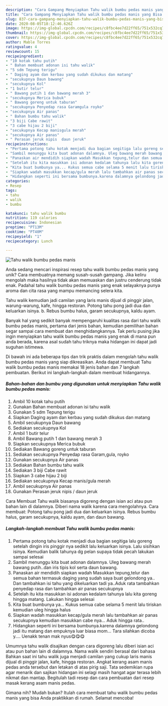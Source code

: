 ```yaml
---
description: "Cara Gampang Menyiapkan Tahu walik bumbu pedas manis yang Bisa Manjain Lidah"
title: "Cara Gampang Menyiapkan Tahu walik bumbu pedas manis yang Bisa Manjain Lidah"
slug: 837-cara-gampang-menyiapkan-tahu-walik-bumbu-pedas-manis-yang-bisa-manjain-lidah
date: 2020-08-05T18:12:46.626Z
image: https://img-global.cpcdn.com/recipes/c8fbc4ee7d22ff65/751x532cq70/tahu-walik-bumbu-pedas-manis-foto-resep-utama.jpg
thumbnail: https://img-global.cpcdn.com/recipes/c8fbc4ee7d22ff65/751x532cq70/tahu-walik-bumbu-pedas-manis-foto-resep-utama.jpg
cover: https://img-global.cpcdn.com/recipes/c8fbc4ee7d22ff65/751x532cq70/tahu-walik-bumbu-pedas-manis-foto-resep-utama.jpg
author: Mable Torres
ratingvalue: 4
reviewcount: 15
recipeingredient:
- "10 kotak tahu putih"
- " Bahan membuat adonan isi tahu walik"
- "5 sdm Tepung terigu"
- " Daging ayam dan kerbau yang sudah dikukus dan matang"
- "secukupnya Daun bawang"
- "secukupnya Kol"
- "1 butir telur"
- " Bawang putih 1 dan bawang merah 3"
- "secukupnya Merica bubuk"
- " Bawang goreng untuk taburan"
- "secukupnya Penyedap rasa Garamgula royko"
- "secukupnya Air panas"
- " Bahan bumbu tahu walik"
- "3 biji Cabe rawit"
- "3 cabe hijau 2 biji"
- "secukupnya Kecap manisgula merah"
- "secukupnya Air panas"
- " Perasan jeruk nipis  daun jeruk"
recipeinstructions:
- "Pertama potong tahu kotak menjadi dua bagian segitiga lalu goreng setelah dingin iris pinggir nya sedikit lalu keluarkan isinya. Lalu sisihkan isinya. Kemudian balik tahunya dg pelan supaya tidak pecah lakukan sampai selesai"
- "Sambil menunggu kita buat adonan dalamnya. Uleg bawang merah bawang putih..dan iris tipis kol serta daun bawang."
- "Panaskan air mendidih siapkan wadah Masukkan tepung,telur dan semua bahan termasuk daging yang sudah saya buat gelondong ya.. Dan tambahkan isi tahu yang dikeluarkan tadi ya..Aduk rata tambahkan penyedap rasa dan tambahkan air panas secukupnya"
- "Setelah itu kita masukkan isi adonan kedalam tahunya lalu kita goreng hingga matang. Lakukan hingga selesai"
- "Kita buat bumbunya ya... Kukus semua cabe selama 5 menit lalu tiriskan kemudian uleg hingga halus"
- "Siapkan wadah masukkan kecap/gula merah lalu tambahkan air panas secukupnya kemudian masukkan cabe nya... Aduk hingga rata.."
- "Hidangkan seperti ini bersama bumbunya.karena dalamnya gelondong jadi itu matang dan empuknya luar biasa mom... Tara silahkan dicoba y.... Uenakk tenan mak nyus😋😋😋"
categories:
- Resep
tags:
- tahu
- walik
- bumbu

katakunci: tahu walik bumbu 
nutrition: 119 calories
recipecuisine: Indonesian
preptime: "PT13M"
cooktime: "PT40M"
recipeyield: "1"
recipecategory: Lunch

---
```



![Tahu walik bumbu pedas manis](https://img-global.cpcdn.com/recipes/c8fbc4ee7d22ff65/751x532cq70/tahu-walik-bumbu-pedas-manis-foto-resep-utama.jpg)

Anda sedang mencari inspirasi resep tahu walik bumbu pedas manis yang unik? Cara membuatnya memang susah-susah gampang. Jika keliru mengolah maka hasilnya tidak akan memuaskan dan justru cenderung tidak enak. Padahal tahu walik bumbu pedas manis yang enak selayaknya punya aroma dan cita rasa yang mampu memancing selera kita.

Tahu walik kemudian jadi camilan yang laris manis dijual di pinggir jalan, warung-warung, kafe, hingga restoran. Potong tahu pong jadi dua dan keluarkan isinya. b. Rebus bumbu halus, garam secukupnya, kaldu ayam.

Banyak hal yang sedikit banyak mempengaruhi kualitas rasa dari tahu walik bumbu pedas manis, pertama dari jenis bahan, kemudian pemilihan bahan segar sampai cara membuat dan menghidangkannya. Tak perlu pusing jika ingin menyiapkan tahu walik bumbu pedas manis yang enak di mana pun anda berada, karena asal sudah tahu triknya maka hidangan ini dapat jadi suguhan istimewa.


Di bawah ini ada beberapa tips dan trik praktis dalam mengolah tahu walik bumbu pedas manis yang siap dikreasikan. Anda dapat membuat Tahu walik bumbu pedas manis memakai 18 jenis bahan dan 7 langkah pembuatan. Berikut ini langkah-langkah dalam membuat hidangannya.

<!--inarticleads1-->

##### Bahan-bahan dan bumbu yang digunakan untuk menyiapkan Tahu walik bumbu pedas manis:

1. Ambil 10 kotak tahu putih
1. Gunakan  Bahan membuat adonan isi tahu walik
1. Gunakan 5 sdm Tepung terigu
1. Siapkan  Daging ayam dan kerbau yang sudah dikukus dan matang
1. Ambil secukupnya Daun bawang
1. Sediakan secukupnya Kol
1. Ambil 1 butir telur
1. Ambil  Bawang putih 1 dan bawang merah 3
1. Siapkan secukupnya Merica bubuk
1. Sediakan  Bawang goreng untuk taburan
1. Sediakan secukupnya Penyedap rasa Garam,gula, royko
1. Gunakan secukupnya Air panas
1. Sediakan  Bahan bumbu tahu walik
1. Sediakan 3 biji Cabe rawit
1. Siapkan 3 cabe hijau 2 biji
1. Sediakan secukupnya Kecap manis/gula merah
1. Ambil secukupnya Air panas
1. Gunakan  Perasan jeruk nipis / daun jeruk


Cara Membuat Tahu walik biasanya digoreng dengan isian aci atau pun bahan lain di dalamnya. Diberi nama walik karena cara mengolahnya. Cara membuat: Potong tahu pong jadi dua dan keluarkan isinya. Rebus bumbu halus, garam secukupnya, kaldu ayam, dan daun bawang. 

<!--inarticleads2-->

##### Langkah-langkah membuat Tahu walik bumbu pedas manis:

1. Pertama potong tahu kotak menjadi dua bagian segitiga lalu goreng setelah dingin iris pinggir nya sedikit lalu keluarkan isinya. Lalu sisihkan isinya. Kemudian balik tahunya dg pelan supaya tidak pecah lakukan sampai selesai
1. Sambil menunggu kita buat adonan dalamnya. Uleg bawang merah bawang putih..dan iris tipis kol serta daun bawang.
1. Panaskan air mendidih siapkan wadah Masukkan tepung,telur dan semua bahan termasuk daging yang sudah saya buat gelondong ya.. Dan tambahkan isi tahu yang dikeluarkan tadi ya..Aduk rata tambahkan penyedap rasa dan tambahkan air panas secukupnya
1. Setelah itu kita masukkan isi adonan kedalam tahunya lalu kita goreng hingga matang. Lakukan hingga selesai
1. Kita buat bumbunya ya... Kukus semua cabe selama 5 menit lalu tiriskan kemudian uleg hingga halus
1. Siapkan wadah masukkan kecap/gula merah lalu tambahkan air panas secukupnya kemudian masukkan cabe nya... Aduk hingga rata..
1. Hidangkan seperti ini bersama bumbunya.karena dalamnya gelondong jadi itu matang dan empuknya luar biasa mom... Tara silahkan dicoba y.... Uenakk tenan mak nyus😋😋😋


Umumnya tahu walik disajikan dengan cara digoreng lalu diberi isian aci atau pun bahan lain di dalamnya. Nama walik sendiri berasal dari bahasa Bahkan saat ini tahu walik juga menjadi camilan yang cukup laris manis dijual di pinggir jalan, kafe, hingga restoran. Angkat kerang asam manis pedas anda tersebut dan letakan di atas pirig saji. Tata sedemikian rupa agar menarik dan sajikan hidangan ini selagi masih hangat agar terasa lebih nikmat dan mantap. Begitulah tadi resep dan cara pembuatan dari resep masak kerang asam manis pedas. 

Gimana nih? Mudah bukan? Itulah cara membuat tahu walik bumbu pedas manis yang bisa Anda praktikkan di rumah. Selamat mencoba!

